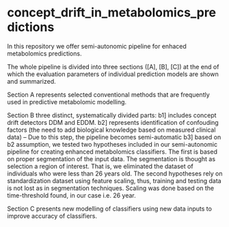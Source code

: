 # concept_drift_in_metabolomics_predictions
In this repository we offer semi-autonomic pipeline for enhaced metabolomics predictions. 

The whole pipeline is divided into three sections ([A], [B], [C]) at the end of which the evaluation parameters of individual prediction models are shown and summarized.

Section A represents selected conventional methods that are frequently used in predictive metabolomic modelling. 

Section B three distinct, systematically divided parts:
b1] includes concept drift detectors DDM and EDDM. 
b2] represents identification of confouding factors (the need to add biological knowledge based on measured clinical data) – Due to this step, the pipeline becomes semi-automatic
b3] based on b2 assumption, we tested two hypotheses included in our semi-autonomic pipeline for creating enhanced metabolomics classifiers. The first is based on proper segmentation of the input data. The segmentation is thought as selection a region of interest. That is, we eliminated the dataset of individuals who were less than 26 years old.
The second hypotheses rely on standardization dataset using feature scaling, thus, training and testing data is not lost as in segmentation techniques. Scaling was done based on the time-threshold found, in our case i.e. 26 year.

Section C presents new modelling of classifiers using new data inputs to improve accuracy of classifiers.  
